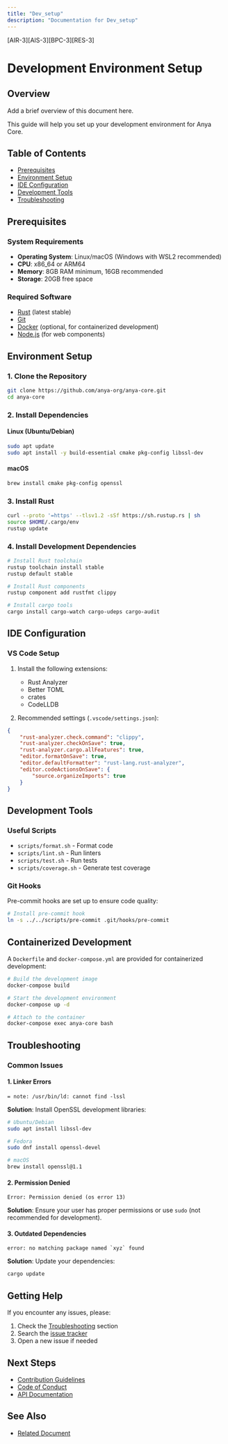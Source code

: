 ```yaml
---
title: "Dev_setup"
description: "Documentation for Dev_setup"
---
```


[AIR-3][AIS-3][BPC-3][RES-3]


# Development Environment Setup

## Overview

Add a brief overview of this document here.


This guide will help you set up your development environment for Anya Core.

## Table of Contents
- [Prerequisites](#prerequisites)
- [Environment Setup](#environment-setup)
- [IDE Configuration](#ide-configuration)
- [Development Tools](#development-tools)
- [Troubleshooting](#troubleshooting)

## Prerequisites

### System Requirements

- **Operating System**: Linux/macOS (Windows with WSL2 recommended)
- **CPU**: x86_64 or ARM64
- **Memory**: 8GB RAM minimum, 16GB recommended
- **Storage**: 20GB free space

### Required Software

- [Rust](https://www.rust-lang.org/tools/install) (latest stable)
- [Git](https://git-scm.com/)
- [Docker](https://www.docker.com/) (optional, for containerized development)
- [Node.js](https://nodejs.org/) (for web components)

## Environment Setup

### 1. Clone the Repository

```bash
git clone https://github.com/anya-org/anya-core.git
cd anya-core
```

### 2. Install Dependencies

#### Linux (Ubuntu/Debian)

```bash
sudo apt update
sudo apt install -y build-essential cmake pkg-config libssl-dev
```

#### macOS

```bash
brew install cmake pkg-config openssl
```

### 3. Install Rust

```bash
curl --proto '=https' --tlsv1.2 -sSf https://sh.rustup.rs | sh
source $HOME/.cargo/env
rustup update
```

### 4. Install Development Dependencies

```bash
# Install Rust toolchain
rustup toolchain install stable
rustup default stable

# Install Rust components
rustup component add rustfmt clippy

# Install cargo tools
cargo install cargo-watch cargo-udeps cargo-audit
```

## IDE Configuration

### VS Code Setup

1. Install the following extensions:
   - Rust Analyzer
   - Better TOML
   - crates
   - CodeLLDB

2. Recommended settings (`.vscode/settings.json`):

```json
{
    "rust-analyzer.check.command": "clippy",
    "rust-analyzer.checkOnSave": true,
    "rust-analyzer.cargo.allFeatures": true,
    "editor.formatOnSave": true,
    "editor.defaultFormatter": "rust-lang.rust-analyzer",
    "editor.codeActionsOnSave": {
        "source.organizeImports": true
    }
}
```

## Development Tools

### Useful Scripts

- `scripts/format.sh` - Format code
- `scripts/lint.sh` - Run linters
- `scripts/test.sh` - Run tests
- `scripts/coverage.sh` - Generate test coverage

### Git Hooks

Pre-commit hooks are set up to ensure code quality:

```bash
# Install pre-commit hook
ln -s ../../scripts/pre-commit .git/hooks/pre-commit
```

## Containerized Development

A `Dockerfile` and `docker-compose.yml` are provided for containerized development:

```bash
# Build the development image
docker-compose build

# Start the development environment
docker-compose up -d

# Attach to the container
docker-compose exec anya-core bash
```

## Troubleshooting

### Common Issues

#### 1. Linker Errors

```
= note: /usr/bin/ld: cannot find -lssl
```

**Solution**: Install OpenSSL development libraries:

```bash
# Ubuntu/Debian
sudo apt install libssl-dev

# Fedora
sudo dnf install openssl-devel

# macOS
brew install openssl@1.1
```

#### 2. Permission Denied

```
Error: Permission denied (os error 13)
```

**Solution**: Ensure your user has proper permissions or use `sudo` (not recommended for development).

#### 3. Outdated Dependencies

```
error: no matching package named `xyz` found
```

**Solution**: Update your dependencies:

```bash
cargo update
```

## Getting Help

If you encounter any issues, please:
1. Check the [Troubleshooting](#troubleshooting) section
2. Search the [issue tracker](https://github.com/anya-org/anya-core/issues)
3. Open a new issue if needed

## Next Steps

- [Contribution Guidelines](CONTRIBUTING.md)
- [Code of Conduct](CODE_OF_CONDUCT.md)
- [API Documentation](https://docs.anya.org/api)

## See Also

- [Related Document](#related-document)

